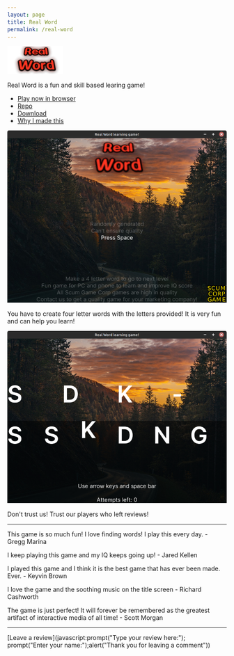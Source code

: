 ```yaml
---
layout: page
title: Real Word
permalink: /real-word
---
```


<!--
# Real Word
-->

<img src="https://raw.githubusercontent.com/RayTheNoob/real-word/main/assets/title.png" class="scaleimg">

<!--Game by [Scum Game Corp](https://raythenoob.github.io/website/scum-game-corp)-->

Real Word is a fun and skill based learing game!
- [Play now in browser](https://raythenoob.github.io/website/pages/real-word/play/)
- [Repo](https://github.com/RayTheNoob/real-word)
- [Download](https://raythenoob.github.io/website/real-word/downloads)
- [Why I made this](https://raythenoob.github.io/website/real-word/why)

<img src="https://raw.githubusercontent.com/RayTheNoob/real-word/main/assets/Screenshot1.png" class="scaleimg">

You have to create four letter words with the letters provided!
It is very fun and can help you learn!

<img src="https://raw.githubusercontent.com/RayTheNoob/real-word/main/assets/Screenshot2.png" class="scaleimg">

Don't trust us! Trust our players who left reviews!

---   

This game is so much fun! I love finding words! I play this every day. - Gregg Marina

I keep playing this game and my IQ keeps going up! - Jared Kellen

I played this game and I think it is the best game that has ever been made. Ever. - Keyvin Brown

I love the game and the soothing music on the title screen - Richard Cashworth

The game is just perfect! It will forever be remembered as the greatest artifact of interactive media of all time! - Scott Morgan

---

[Leave a review](javascript:prompt("Type your review here:"); prompt("Enter your name:");alert("Thank you for leaving a comment"))
